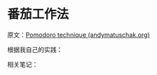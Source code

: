 # 番茄工作法

原文：[Pomodoro technique (andymatuschak.org)](https://notes.andymatuschak.org/zRtoDFQZWq5WYcN1dJH52wKXuKCT4s62B78)

根据我自己的实践：

相关笔记：